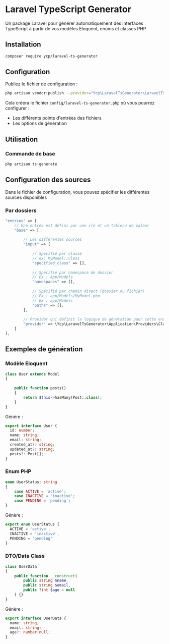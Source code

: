 # Laravel TypeScript Generator

Un package Laravel pour générer automatiquement des interfaces TypeScript à partir de vos modèles Eloquent, enums et classes PHP.

## Installation

```bash
composer require ycp/laravel-ts-generator
```
## Configuration

Publiez le fichier de configuration :

```bash
php artisan vendor:publish --provider="Ycp\LaravelTsGenerator\LaravelTsGeneratorServiceProvider"
```
Cela créera le fichier `config/laravel-ts-generator.php` où vous pourrez configurer :

- Les différents points d'entrées des fichiers
- Les options de génération

## Utilisation

### Commande de base

```bash
php artisan ts:generate
```

## Configuration des sources
Dans le fichier de configuration, vous pouvez spécifier les différentes sources disponibles

### Par dossiers
```php
"entries" => [
    // Une entrée est défini par une clé et un tableau de valeur
    "base" => [
    
        // Les différentes sources
        "input" => [
            
            // Specifié par classe
            // ex: MyModel::class
            "specified_class" => [],
            
            // Spécifié par namespace de dossier
            // Ex : App/Models
            "namespaces" => [],
            
            // Spécifié par chemin direct (dossier ou fichier)
            // Ex : app/Models/MyModel.php
            // Ex : app/Models
            "paths" => [],
        ],
        
        // Provider qui définit la logique de génération pour cette entrée
        "provider" => \Ycp\LaravelTsGenerator\Application\Providers\ClassProvider::class
    ]
],
```

## Exemples de génération

### Modèle Eloquent
```php
class User extends Model
{
    
    public function posts()
    {
        return $this->hasMany(Post::class);
    }
}
```

Génère :
```typescript
export interface User {
  id: number;
  name: string;
  email: string;
  created_at?: string;
  updated_at?: string;
  posts?: Post[];
}
```
### Enum PHP
```php
enum UserStatus: string
{
    case ACTIVE = 'active';
    case INACTIVE = 'inactive';
    case PENDING = 'pending';
}
```

Génère :
```typescript
export enum UserStatus {
  ACTIVE = 'active',
  INACTIVE = 'inactive',
  PENDING = 'pending'
}
```

### DTO/Data Class
```php
class UserData
{
    public function __construct(
        public string $name,
        public string $email,
        public ?int $age = null
    ) {}
}
```

Génère :
```typescript
export interface UserData {
  name: string;
  email: string;
  age?: number|null;
}
```


